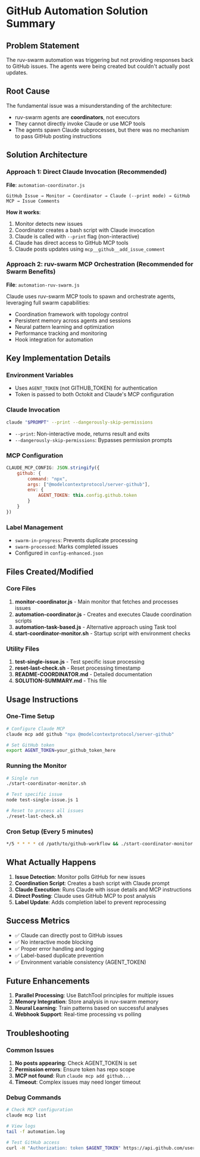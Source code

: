 # GitHub Automation Solution Summary

## Problem Statement
The ruv-swarm automation was triggering but not providing responses back to GitHub issues. The agents were being created but couldn't actually post updates.

## Root Cause
The fundamental issue was a misunderstanding of the architecture:
- ruv-swarm agents are **coordinators**, not executors
- They cannot directly invoke Claude or use MCP tools
- The agents spawn Claude subprocesses, but there was no mechanism to pass GitHub posting instructions

## Solution Architecture

### Approach 1: Direct Claude Invocation (Recommended)
**File**: `automation-coordinator.js`

```
GitHub Issue → Monitor → Coordinator → Claude (--print mode) → GitHub MCP → Issue Comments
```

**How it works**:
1. Monitor detects new issues
2. Coordinator creates a bash script with Claude invocation
3. Claude is called with `--print` flag (non-interactive)
4. Claude has direct access to GitHub MCP tools
5. Claude posts updates using `mcp__github__add_issue_comment`

### Approach 2: ruv-swarm MCP Orchestration (Recommended for Swarm Benefits)
**File**: `automation-ruv-swarm.js`

Claude uses ruv-swarm MCP tools to spawn and orchestrate agents, leveraging full swarm capabilities:
- Coordination framework with topology control
- Persistent memory across agents and sessions
- Neural pattern learning and optimization
- Performance tracking and monitoring
- Hook integration for automation

## Key Implementation Details

### Environment Variables
- Uses `AGENT_TOKEN` (not GITHUB_TOKEN) for authentication
- Token is passed to both Octokit and Claude's MCP configuration

### Claude Invocation
```bash
claude "$PROMPT" --print --dangerously-skip-permissions
```
- `--print`: Non-interactive mode, returns result and exits
- `--dangerously-skip-permissions`: Bypasses permission prompts

### MCP Configuration
```javascript
CLAUDE_MCP_CONFIG: JSON.stringify({
    github: {
        command: "npx",
        args: ["@modelcontextprotocol/server-github"],
        env: {
            AGENT_TOKEN: this.config.github.token
        }
    }
})
```

### Label Management
- `swarm-in-progress`: Prevents duplicate processing
- `swarm-processed`: Marks completed issues
- Configured in `config-enhanced.json`

## Files Created/Modified

### Core Files
1. **monitor-coordinator.js** - Main monitor that fetches and processes issues
2. **automation-coordinator.js** - Creates and executes Claude coordination scripts
3. **automation-task-based.js** - Alternative approach using Task tool
4. **start-coordinator-monitor.sh** - Startup script with environment checks

### Utility Files
1. **test-single-issue.js** - Test specific issue processing
2. **reset-last-check.sh** - Reset processing timestamp
3. **README-COORDINATOR.md** - Detailed documentation
4. **SOLUTION-SUMMARY.md** - This file

## Usage Instructions

### One-Time Setup
```bash
# Configure Claude MCP
claude mcp add github "npx @modelcontextprotocol/server-github"

# Set GitHub token
export AGENT_TOKEN=your_github_token_here
```

### Running the Monitor
```bash
# Single run
./start-coordinator-monitor.sh

# Test specific issue
node test-single-issue.js 1

# Reset to process all issues
./reset-last-check.sh
```

### Cron Setup (Every 5 minutes)
```bash
*/5 * * * * cd /path/to/github-workflow && ./start-coordinator-monitor.sh >> automation.log 2>&1
```

## What Actually Happens

1. **Issue Detection**: Monitor polls GitHub for new issues
2. **Coordination Script**: Creates a bash script with Claude prompt
3. **Claude Execution**: Runs Claude with issue details and MCP instructions
4. **Direct Posting**: Claude uses GitHub MCP to post analysis
5. **Label Update**: Adds completion label to prevent reprocessing

## Success Metrics

- ✅ Claude can directly post to GitHub issues
- ✅ No interactive mode blocking
- ✅ Proper error handling and logging
- ✅ Label-based duplicate prevention
- ✅ Environment variable consistency (AGENT_TOKEN)

## Future Enhancements

1. **Parallel Processing**: Use BatchTool principles for multiple issues
2. **Memory Integration**: Store analysis in ruv-swarm memory
3. **Neural Learning**: Train patterns based on successful analyses
4. **Webhook Support**: Real-time processing vs polling

## Troubleshooting

### Common Issues
1. **No posts appearing**: Check AGENT_TOKEN is set
2. **Permission errors**: Ensure token has repo scope
3. **MCP not found**: Run `claude mcp add github...`
4. **Timeout**: Complex issues may need longer timeout

### Debug Commands
```bash
# Check MCP configuration
claude mcp list

# View logs
tail -f automation.log

# Test GitHub access
curl -H "Authorization: token $AGENT_TOKEN" https://api.github.com/user
```